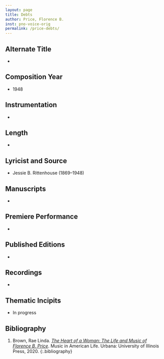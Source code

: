 ```yaml
---
layout: page
title: Debts
author: Price, Florence B.
inst: pno-voice-orig
permalink: /price-debts/
---
```


## Alternate Title
- 

## Composition Year
- 1948

## Instrumentation
- 

## Length
- 

## Lyricist and Source
- Jessie B. Rittenhouse (1869&ndash;1948)

## Manuscripts
- 

## Premiere Performance
- 

## Published Editions
- 

## Recordings
- 

## Thematic Incipits
- In progress

## Bibliography
1. Brown, Rae Linda. <a href="https://www.worldcat.org/title/1122800180" target="_blank">*The Heart of a Woman: The Life and Music of Florence B. Price*</a>. Music in American Life. Urbana: University of Illinois Press, 2020.
{:.bibliography}
